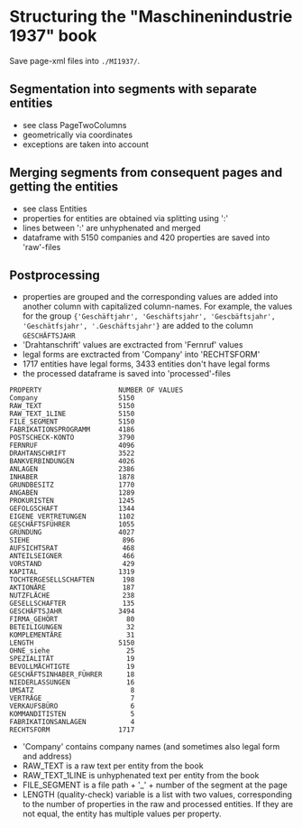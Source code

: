 # Structuring the "Maschinenindustrie 1937" book

Save page-xml files into `./MI1937/`.

## Segmentation into segments with separate entities

* see class PageTwoColumns
* geometrically via coordinates
* exceptions are taken into account

## Merging segments from consequent pages and getting the entities

* see class Entities
* properties for entities are obtained via splitting using ':'
* lines between ':' are unhyphenated and merged
* dataframe with 5150 companies and 420 properties are saved into 'raw'-files

## Postprocessing

* properties are grouped and the corresponding values are added into another column with capitalized column-names. For example, the values for the group `{'Geschäftjahr', 'Geschäftsjahr', 'Gescbäftsjahr',
                              'Geschätfsjahr', '.Geschäftsjahr'}` are added to the column `GESCHÄFTSJAHR`
* 'Drahtanschrift' values are exctracted from 'Fernruf' values
* legal forms are exctracted from 'Company' into 'RECHTSFORM'
* 1717 entities have legal forms, 3433 entities don't have legal forms
* the processed dataframe is saved into 'processed'-files

```
PROPERTY                   NUMBER OF VALUES
Company                    5150
RAW_TEXT                   5150
RAW_TEXT_1LINE             5150
FILE_SEGMENT               5150
FABRIKATIONSPROGRAMM       4186
POSTSCHECK-KONTO           3790
FERNRUF                    4096
DRAHTANSCHRIFT             3522
BANKVERBINDUNGEN           4026
ANLAGEN                    2386
INHABER                    1878
GRUNDBESITZ                1770
ANGABEN                    1289
PROKURISTEN                1245
GEFOLGSCHAFT               1344
EIGENE VERTRETUNGEN        1102
GESCHÄFTSFÜHRER            1055
GRÜNDUNG                   4027
SIEHE                       896
AUFSICHTSRAT                468
ANTEILSEIGNER               466
VORSTAND                    429
KAPITAL                    1319
TOCHTERGESELLSCHAFTEN       198
AKTIONÄRE                   187
NUTZFLÄCHE                  238
GESELLSCHAFTER              135
GESCHÄFTSJAHR              3494
FIRMA_GEHÖRT                 80
BETEILIGUNGEN                32
KOMPLEMENTÄRE                31
LENGTH                     5150
OHNE_siehe                   25
SPEZIALITÄT                  19
BEVOLLMÄCHTIGTE              19
GESCHÄFTSINHABER_FÜHRER      18
NIEDERLASSUNGEN              16
UMSATZ                        8
VERTRÄGE                      7
VERKAUFSBÜRO                  6
KOMMANDITISTEN                5
FABRIKATIONSANLAGEN           4
RECHTSFORM                 1717
```

* 'Company' contains company names (and sometimes also legal form and address)
* RAW_TEXT is a raw text per entity from the book
* RAW_TEXT_1LINE is unhyphenated text per entity from the book
* FILE_SEGMENT is a file path + '_' + number of the segment at the page
* LENGTH (quality-check) variable is a list with two values, corresponding to the number of properties in the raw and processed entities. If they are not equal, the entity has multiple values per property.